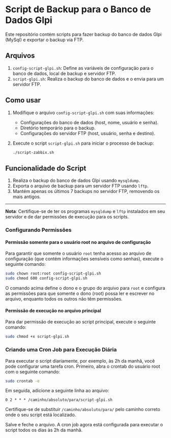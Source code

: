 
# Script de Backup para o Banco de Dados Glpi

Este repositório contém scripts para fazer backup do banco de dados Glpi (MySql) e exportar o backup via FTP.

## Arquivos

1. `config-script-glpi.sh`: Define as variáveis de configuração para o banco de dados, local de backup e servidor FTP.
2. `script-glpi.sh`: Realiza o backup do banco de dados e o envia para um servidor FTP.

## Como usar

1. Modifique o arquivo `config-script-glpi.sh` com suas informações:
   - Configurações do banco de dados (host, nome, usuário e senha).
   - Diretório temporário para o backup.
   - Configurações do servidor FTP (host, usuário, senha e destino).

2. Execute o script `script-glpi.sh` para iniciar o processo de backup:
   ```bash
   ./script-zabbix.sh
   ```

## Funcionalidade do Script

1. Realiza o backup do banco de dados Glpi usando `mysqldump`.
2. Exporta o arquivo de backup para um servidor FTP usando `lftp`.
3. Mantém apenas os últimos 7 backups no servidor FTP, removendo os mais antigos.

---

**Nota**: Certifique-se de ter os programas `mysqldump` e `lftp` instalados em seu servidor e de dar permissões de execução para os scripts.


### Configurando Permissões

#### Permissão somente para o usuário root no arquivo de configuração

Para garantir que somente o usuário `root` tenha acesso ao arquivo de configuração (que contém informações sensíveis como senhas), execute o seguinte comando:

```bash
sudo chown root:root config-script-glpi.sh
sudo chmod 600 config-script-glpi.sh
```

O comando acima define o dono e o grupo do arquivo para `root` e configura as permissões para que somente o dono (root) possa ler e escrever no arquivo, enquanto todos os outros não têm permissões.

#### Permissão de execução no arquivo principal

Para dar permissão de execução ao script principal, execute o seguinte comando:

```bash
sudo chmod +x script-glpi.sh
```

### Criando uma Cron Job para Execução Diária

Para executar o script diariamente, por exemplo, às 2h da manhã, você pode configurar uma tarefa cron. Primeiro, abra o crontab do usuário root com o seguinte comando:

```bash
sudo crontab -e
```

Em seguida, adicione a seguinte linha ao arquivo:

```
0 2 * * * /caminho/absoluto/para/script-glpi.sh
```

Certifique-se de substituir `/caminho/absoluto/para/` pelo caminho correto onde o seu script está localizado.

Salve e feche o arquivo. A cron job agora está configurada para executar o script todos os dias às 2h da manhã.
